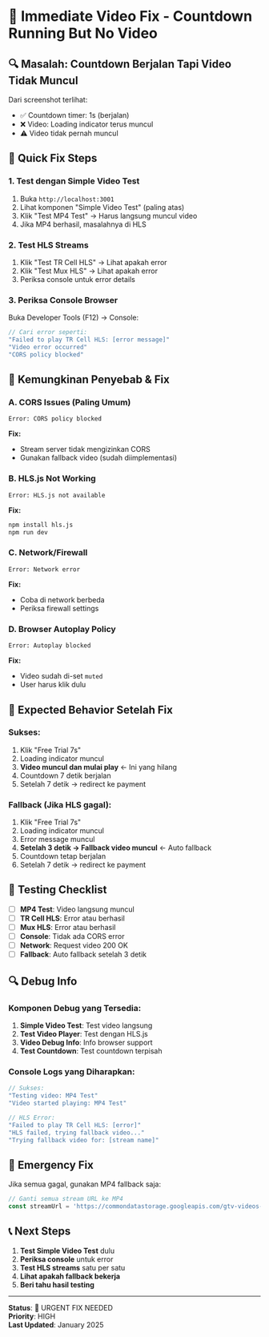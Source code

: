 # 🚨 Immediate Video Fix - Countdown Running But No Video

## 🔍 **Masalah: Countdown Berjalan Tapi Video Tidak Muncul**

Dari screenshot terlihat:
- ✅ Countdown timer: 1s (berjalan)
- ❌ Video: Loading indicator terus muncul
- ⚠️ Video tidak pernah muncul

## 🚀 **Quick Fix Steps**

### **1. Test dengan Simple Video Test**
1. Buka `http://localhost:3001`
2. Lihat komponen "Simple Video Test" (paling atas)
3. Klik "Test MP4 Test" → Harus langsung muncul video
4. Jika MP4 berhasil, masalahnya di HLS

### **2. Test HLS Streams**
1. Klik "Test TR Cell HLS" → Lihat apakah error
2. Klik "Test Mux HLS" → Lihat apakah error
3. Periksa console untuk error details

### **3. Periksa Console Browser**
Buka Developer Tools (F12) → Console:
```javascript
// Cari error seperti:
"Failed to play TR Cell HLS: [error message]"
"Video error occurred"
"CORS policy blocked"
```

## 🔧 **Kemungkinan Penyebab & Fix**

### **A. CORS Issues (Paling Umum)**
```
Error: CORS policy blocked
```
**Fix:**
- Stream server tidak mengizinkan CORS
- Gunakan fallback video (sudah diimplementasi)

### **B. HLS.js Not Working**
```
Error: HLS.js not available
```
**Fix:**
```bash
npm install hls.js
npm run dev
```

### **C. Network/Firewall**
```
Error: Network error
```
**Fix:**
- Coba di network berbeda
- Periksa firewall settings

### **D. Browser Autoplay Policy**
```
Error: Autoplay blocked
```
**Fix:**
- Video sudah di-set `muted`
- User harus klik dulu

## 🎯 **Expected Behavior Setelah Fix**

### **Sukses:**
1. Klik "Free Trial 7s"
2. Loading indicator muncul
3. **Video muncul dan mulai play** ← Ini yang hilang
4. Countdown 7 detik berjalan
5. Setelah 7 detik → redirect ke payment

### **Fallback (Jika HLS gagal):**
1. Klik "Free Trial 7s"
2. Loading indicator muncul
3. Error message muncul
4. **Setelah 3 detik → Fallback video muncul** ← Auto fallback
5. Countdown tetap berjalan
6. Setelah 7 detik → redirect ke payment

## 🧪 **Testing Checklist**

- [ ] **MP4 Test**: Video langsung muncul
- [ ] **TR Cell HLS**: Error atau berhasil
- [ ] **Mux HLS**: Error atau berhasil
- [ ] **Console**: Tidak ada CORS error
- [ ] **Network**: Request video 200 OK
- [ ] **Fallback**: Auto fallback setelah 3 detik

## 🔍 **Debug Info**

### **Komponen Debug yang Tersedia:**
1. **Simple Video Test**: Test video langsung
2. **Test Video Player**: Test dengan HLS.js
3. **Video Debug Info**: Info browser support
4. **Test Countdown**: Test countdown terpisah

### **Console Logs yang Diharapkan:**
```javascript
// Sukses:
"Testing video: MP4 Test"
"Video started playing: MP4 Test"

// HLS Error:
"Failed to play TR Cell HLS: [error]"
"HLS failed, trying fallback video..."
"Trying fallback video for: [stream name]"
```

## 🚨 **Emergency Fix**

Jika semua gagal, gunakan MP4 fallback saja:

```typescript
// Ganti semua stream URL ke MP4
const streamUrl = 'https://commondatastorage.googleapis.com/gtv-videos-bucket/sample/BigBuckBunny.mp4'
```

## 📞 **Next Steps**

1. **Test Simple Video Test** dulu
2. **Periksa console** untuk error
3. **Test HLS streams** satu per satu
4. **Lihat apakah fallback bekerja**
5. **Beri tahu hasil testing**

---

**Status**: 🚨 URGENT FIX NEEDED  
**Priority**: HIGH  
**Last Updated**: January 2025
